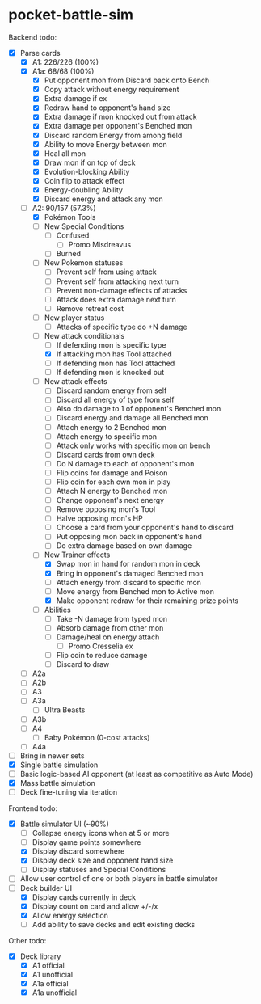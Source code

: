 # pocket-battle-sim

Backend todo:

- [x] Parse cards
  - [x] A1: 226/226 (100%)
  - [x] A1a: 68/68 (100%)
    - [x] Put opponent mon from Discard back onto Bench
    - [x] Copy attack without energy requirement
    - [x] Extra damage if ex
    - [x] Redraw hand to opponent's hand size
    - [x] Extra damage if mon knocked out from attack
    - [x] Extra damage per opponent's Benched mon
    - [x] Discard random Energy from among field
    - [x] Ability to move Energy between mon
    - [x] Heal all mon
    - [x] Draw mon if on top of deck
    - [x] Evolution-blocking Ability
    - [x] Coin flip to attack effect
    - [x] Energy-doubling Ability
    - [x] Discard energy and attack any mon
  - [ ] A2: 90/157 (57.3%)
    - [x] Pokémon Tools
    - [ ] New Special Conditions
      - [ ] Confused
        - [ ] Promo Misdreavus
      - [ ] Burned
    - [ ] New Pokemon statuses
      - [ ] Prevent self from using attack
      - [ ] Prevent self from attacking next turn
      - [ ] Prevent non-damage effects of attacks
      - [ ] Attack does extra damage next turn
      - [ ] Remove retreat cost
    - [ ] New player status
      - [ ] Attacks of specific type do +N damage
    - [ ] New attack conditionals
      - [ ] If defending mon is specific type
      - [x] If attacking mon has Tool attached
      - [ ] If defending mon has Tool attached
      - [ ] If defending mon is knocked out
    - [ ] New attack effects
      - [ ] Discard random energy from self
      - [ ] Discard all energy of type from self
      - [ ] Also do damage to 1 of opponent's Benched mon
      - [ ] Discard energy and damage all Benched mon
      - [ ] Attach energy to 2 Benched mon
      - [ ] Attach energy to specific mon
      - [ ] Attack only works with specific mon on bench
      - [ ] Discard cards from own deck
      - [ ] Do N damage to each of opponent's mon
      - [ ] Flip coins for damage and Poison
      - [ ] Flip coin for each own mon in play
      - [ ] Attach N energy to Benched mon
      - [ ] Change opponent's next energy
      - [ ] Remove opposing mon's Tool
      - [ ] Halve opposing mon's HP
      - [ ] Choose a card from your opponent's hand to discard
      - [ ] Put opposing mon back in opponent's hand
      - [ ] Do extra damage based on own damage
    - [ ] New Trainer effects
      - [x] Swap mon in hand for random mon in deck
      - [x] Bring in opponent's damaged Benched mon
      - [ ] Attach energy from discard to specific mon
      - [ ] Move energy from Benched mon to Active mon
      - [x] Make opponent redraw for their remaining prize points
    - [ ] Abilities
      - [ ] Take -N damage from typed mon
      - [ ] Absorb damage from other mon
      - [ ] Damage/heal on energy attach
        - [ ] Promo Cresselia ex
      - [ ] Flip coin to reduce damage
      - [ ] Discard to draw
  - [ ] A2a
  - [ ] A2b
  - [ ] A3
  - [ ] A3a
    - [ ] Ultra Beasts
  - [ ] A3b
  - [ ] A4
    - [ ] Baby Pokémon (0-cost attacks)
  - [ ] A4a
- [ ] Bring in newer sets
- [x] Single battle simulation
- [ ] Basic logic-based AI opponent (at least as competitive as Auto Mode)
- [x] Mass battle simulation
- [ ] Deck fine-tuning via iteration

Frontend todo:

- [x] Battle simulator UI (~90%)
  - [ ] Collapse energy icons when at 5 or more
  - [ ] Display game points somewhere
  - [x] Display discard somewhere
  - [x] Display deck size and opponent hand size
  - [ ] Display statuses and Special Conditions
- [ ] Allow user control of one or both players in battle simulator
- [ ] Deck builder UI
  - [x] Display cards currently in deck
  - [x] Display count on card and allow +/-/x
  - [x] Allow energy selection
  - [ ] Add ability to save decks and edit existing decks

Other todo:

- [x] Deck library
  - [x] A1 official
  - [x] A1 unofficial
  - [x] A1a official
  - [x] A1a unofficial
